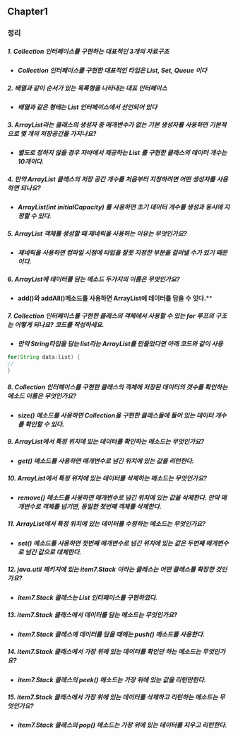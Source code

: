 ## Chapter1
  
### 정리
##### 1. Collection 인터페이스를 구현하는 대표적인 3개의 자료구조
  - ***Collection 인터페이스를 구현한 대표적인 타입은 List, Set, Queue 이다***

##### 2. 배열과 같이 순서가 있는 목록형을 나타내는 대표 인터페이스
  - ***배열과 같은 형태는 List 인터페이스에서 선언되어 있다***

##### 3. ArrayList라는 클래스의 생성자 중 매개변수가 없는 기본 생성자를 사용하면 기본적으로 몇 개의 저장공간을 가지나요?
  - ***별도로 정하지 않을 경우 자바에서 제공하는 List 를 구현한 클래스의 데이터 개수는 10개이다.***

##### 4. 만약 ArrayList 클래스의 저장 공간 개수를 처음부터 지정하려면 어떤 생성자를 사용하면 되나요?
  - ***ArrayList(int initialCapacity) 를 사용하면 초기 데이터 개수를 생성과 동시에 지정할 수 있다.***
    
##### 5. ArrayList 객체를 생성할 때 제네릭을 사용하는 이유는 무엇인가요?
  - ***제네릭을 사용하면 컴파일 시점에 타입을 잘못 지정한 부분을 걸러낼 수가 있기 때문이다.***
    
##### 6. ArrayList에 데이터를 담는 메소드 두가지의 이름은 무엇인가요?
  -  **add()와 addAll()메소드를 사용하면 ArrayList에 데이터를 담을 수 잇다.****

##### 7. Collection 인터페이스를 구현한 클래스의 객체에서 사용할 수 있는 for 루프의 구조는 어떻게 되나요? 코드를 작성하세요.
  -  ***만약 String타입을 담는 list라는 ArrayList를 만들었다면 아래 코드와 같이 사용***
```java
for(String data:list) { 
//
}
```

##### 8. Collection 인터페이스를 구현한 클래스의 객체에 저장된 데이터의 갯수를 확인하는 메소드 이름은 무엇인가요?
  -  ***size() 메소드를 사용하면 Collection을 구현한 클래스들에 들어 있는 데이터 개수를 확인할 수 있다.***

##### 9. ArrayList에서 특정 위치에 있는 데이터를 확인하는 메소드는 무엇인가요?
  -  ***get() 메소드를 사용하면 매개변수로 넘긴 위치에 있는 값을 리턴한다.***

##### 10. ArrayList에서 특정 위치에 있는 데이터를 삭제하는 메소드는 무엇인가요?
  -  ***remove() 메소드를 사용하면 매개변수로 넘긴 위치에 있는 값을 삭제한다. 만약 매개변수로 객체를 넘기면, 동일한 첫번째 객체를 삭제한다.***

##### 11. ArrayList에서 특정 위치에 있는 데이터를 수정하는 메소드는 무엇인가요?
  -  ***set() 메소드를 사용하면 첫번째 매개변수로 넘긴 위치에 있는 값은 두번째 매개변수로 넘긴 값으로 대체한다.***

##### 12. java.util 패키지에 있는 item7.Stack 이라는 클래스는 어떤 클래스를 확장한 것인가요?
  -  ***item7.Stack 클래스는 List 인터페이스를 구현하였다.***

##### 13. item7.Stack 클래스에서 데이터를 담는 메소드는 무엇인가요?
  -  ***item7.Stack 클래스에 데이터를 담을 때에는 push() 메소드를 사용한다.***

##### 14. item7.Stack 클래스에서 가장 위에 있는 데이터를 확인만 하는 메소드는 무엇인가요?
  -  ***item7.Stack 클래스의 peek() 메소드는 가장 위에 있는 값을 리턴만한다.***

##### 15. item7.Stack 클래스에서 가장 위에 있는 데이터를 삭제하고 리턴하는 메소드는 무엇인가요?
  -  ***item7.Stack 클래스의 pop() 메소드는 가장 위에 있는 데이터를 지우고 리턴한다.***


  

  